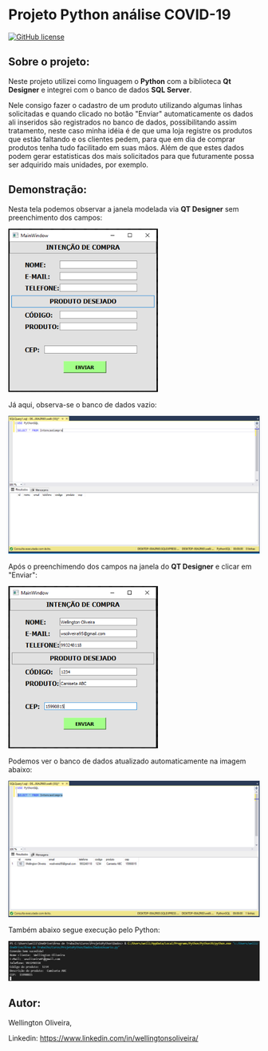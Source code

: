 # Projeto Python análise COVID-19
[![GitHub license](https://img.shields.io/github/license/WellingtonOliveira95/dados_bd)](https://github.com/WellingtonOliveira95/dados_bd/blob/master/LICENSE)

## Sobre o projeto:
Neste projeto utilizei como linguagem o **Python** com a biblioteca **Qt Designer** e integrei com o banco de dados **SQL Server**.

Nele consigo fazer o cadastro de um produto utilizando algumas linhas solicitadas e quando clicado no botão "Enviar" automaticamente os dados ali inseridos são registrados no banco de dados, possibilitando assim tratamento, neste caso minha idéia é de que uma loja registre os produtos que estão faltando e os clientes pedem, para que em dia de comprar produtos tenha tudo facilitado em suas mãos. Além de que estes dados podem gerar estatisticas dos mais solicitados para que futuramente possa ser adquirido mais unidades, por exemplo.

## Demonstração: 

Nesta tela podemos observar a janela modelada via **QT Designer** sem preenchimento dos campos:

<img src = "assets/tela_inicial_vazia.PNG" width="300">

Já aqui, observa-se o banco de dados vazio:

<img src = "assets/tela_inicialbd_vazia.PNG" width="800">

Após o preenchimendo dos campos na janela do **QT Designer** e clicar em "Enviar":

<img src = "assets/tela_inicial_preenchida.PNG" width="300">

Podemos ver o banco de dados atualizado automaticamente na imagem abaixo:

<img src = "assets/tela_inicialbd_preenchida.PNG" widht="800">

Também abaixo segue execução pelo Python:

<img src = "assets/tela_inicial_preenchida_python.PNG" widht="800">


## Autor:
Wellington Oliveira,

Linkedin: https://www.linkedin.com/in/wellingtonsoliveira/
